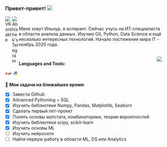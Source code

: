 ### Привет-привет! <img src="https://media.giphy.com/media/hvRJCLFzcasrR4ia7z/giphy.gif" width="25px">
<a href="https://vk.com/sawed95">
  <img align="left" alt="VKontakte" width="22px" src="https://cdn.jsdelivr.net/npm/simple-icons@v3/icons/vk.svg" />
</a>
<a href="https://t.me/Shamaich00">
  <img align="left" alt="Abhishek's Telegram" width="22px" src="https://cdn.jsdelivr.net/npm/simple-icons@v3/icons/telegram.svg" />
</a>


<br />

Меня зовут Ильнур, я аспирант. Сейчас учусь на ИТ-специалиста в области анализа данных. Изучаю Git, Python, Data Science и ещё несколько интересных технологий.
Начало постижения мира IT - ноябрь 2020 года. 

<br />

<img align="right" src="https://i.redd.it/f4dcmcgm7aa31.png"  />
  
**Languages and Tools:**  

<code><img height="20" src="https://raw.githubusercontent.com/github/explore/80688e429a7d4ef2fca1e82350fe8e3517d3494d/topics/git/git.png"></code>
<code><img height="20" src="https://raw.githubusercontent.com/github/explore/80688e429a7d4ef2fca1e82350fe8e3517d3494d/topics/python/python.png"></code>

🚧 **Мои задачи на ближайшее время:**
<!-- TODO-IST:START -->
* [x] Завести Github
* [x] Advanced Pythoning  +  SQL
* [x] Изучить библиотеки Numpy, Pandas, Matplotlib, Seaborn
* [x] Сделать первый пет-проект   
* [x] Понять основы матстата, комбинаторики, теории вероятностей
* [x] Изучить библиотеки scipy, scikit-learn  
* [x] Изучить основы ML   
* [ ] Изучить нейросети
* [ ] Найти первую работу в области ML, DS или Analytics
<!-- TODO-IST:END -->
